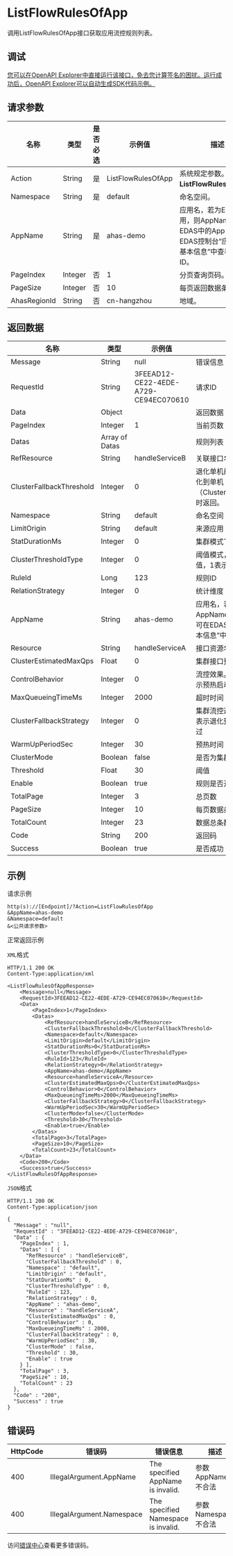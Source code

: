 # ListFlowRulesOfApp

调用ListFlowRulesOfApp接口获取应用流控规则列表。

## 调试

[您可以在OpenAPI Explorer中直接运行该接口，免去您计算签名的困扰。运行成功后，OpenAPI Explorer可以自动生成SDK代码示例。](https://api.aliyun.com/#product=ahas-openapi&api=ListFlowRulesOfApp&type=RPC&version=2019-09-01)

## 请求参数

|名称|类型|是否必选|示例值|描述|
|--|--|----|---|--|
|Action|String|是|ListFlowRulesOfApp|系统规定参数。取值：**ListFlowRulesOfApp**。 |
|Namespace|String|是|default|命名空间。 |
|AppName|String|是|ahas-demo|应用名，若为EDAS应用，则AppName为EDAS中的App ID，可在EDAS控制台“应用管理\>基本信息”中查看对应的ID。 |
|PageIndex|Integer|否|1|分页查询页码。 |
|PageSize|Integer|否|10|每页返回数据条数。 |
|AhasRegionId|String|否|cn-hangzhou|地域。 |

## 返回数据

|名称|类型|示例值|描述|
|--|--|---|--|
|Message|String|null|错误信息 |
|RequestId|String|3FEEAD12-CE22-4EDE-A729-CE94EC070610|请求ID |
|Data|Object| |返回数据 |
|PageIndex|Integer|1|当前页数 |
|Datas|Array of Datas| |规则列表 |
|RefResource|String|handleServiceB|关联接口名/入口资源名 |
|ClusterFallbackThreshold|Integer|0|退化单机阈值，当退化策略为退化到单机（ClusterFallbackStrategy=0）时返回。 |
|Namespace|String|default|命名空间 |
|LimitOrigin|String|default|来源应用 |
|StatDurationMs|Integer|0|集群模式下统计窗口时长 |
|ClusterThresholdType|Integer|0|阈值模式，0表示单机均摊阈值，1表示集群阈值 |
|RuleId|Long|123|规则ID |
|RelationStrategy|Integer|0|统计维度 |
|AppName|String|ahas-demo|应用名，若为EDAS应用，则AppName为EDAS中的App ID，可在EDAS控制台“应用管理\>基本信息”中查看对应的ID。 |
|Resource|String|handleServiceA|接口资源名 |
|ClusterEstimatedMaxQps|Float|0|集群接口预估最大QPS |
|ControlBehavior|Integer|0|流控效果。0表示快速失败，1表示预热启动，2表示排队等待。 |
|MaxQueueingTimeMs|Integer|2000|超时时间 |
|ClusterFallbackStrategy|Integer|0|集群流控通信失败退化策略，0表示退化到单机，1表示直接通过 |
|WarmUpPeriodSec|Integer|30|预热时间 |
|ClusterMode|Boolean|false|是否为集群模式 |
|Threshold|Float|30|阈值 |
|Enable|Boolean|true|规则是否开启 |
|TotalPage|Integer|3|总页数 |
|PageSize|Integer|10|每页数据条数 |
|TotalCount|Integer|23|数据总条数 |
|Code|String|200|返回码 |
|Success|Boolean|true|是否成功 |

## 示例

请求示例

```
http(s)://[Endpoint]/?Action=ListFlowRulesOfApp
&AppName=ahas-demo
&Namespace=default
&<公共请求参数>
```

正常返回示例

`XML`格式

```
HTTP/1.1 200 OK
Content-Type:application/xml

<ListFlowRulesOfAppResponse>
    <Message>null</Message>
    <RequestId>3FEEAD12-CE22-4EDE-A729-CE94EC070610</RequestId>
    <Data>
        <PageIndex>1</PageIndex>
        <Datas>
            <RefResource>handleServiceB</RefResource>
            <ClusterFallbackThreshold>0</ClusterFallbackThreshold>
            <Namespace>default</Namespace>
            <LimitOrigin>default</LimitOrigin>
            <StatDurationMs>0</StatDurationMs>
            <ClusterThresholdType>0</ClusterThresholdType>
            <RuleId>123</RuleId>
            <RelationStrategy>0</RelationStrategy>
            <AppName>ahas-demo</AppName>
            <Resource>handleServiceA</Resource>
            <ClusterEstimatedMaxQps>0</ClusterEstimatedMaxQps>
            <ControlBehavior>0</ControlBehavior>
            <MaxQueueingTimeMs>2000</MaxQueueingTimeMs>
            <ClusterFallbackStrategy>0</ClusterFallbackStrategy>
            <WarmUpPeriodSec>30</WarmUpPeriodSec>
            <ClusterMode>false</ClusterMode>
            <Threshold>30</Threshold>
            <Enable>true</Enable>
        </Datas>
        <TotalPage>3</TotalPage>
        <PageSize>10</PageSize>
        <TotalCount>23</TotalCount>
    </Data>
    <Code>200</Code>
    <Success>true</Success>
</ListFlowRulesOfAppResponse>
```

`JSON`格式

```
HTTP/1.1 200 OK
Content-Type:application/json

{
  "Message" : "null",
  "RequestId" : "3FEEAD12-CE22-4EDE-A729-CE94EC070610",
  "Data" : {
    "PageIndex" : 1,
    "Datas" : [ {
      "RefResource" : "handleServiceB",
      "ClusterFallbackThreshold" : 0,
      "Namespace" : "default",
      "LimitOrigin" : "default",
      "StatDurationMs" : 0,
      "ClusterThresholdType" : 0,
      "RuleId" : 123,
      "RelationStrategy" : 0,
      "AppName" : "ahas-demo",
      "Resource" : "handleServiceA",
      "ClusterEstimatedMaxQps" : 0,
      "ControlBehavior" : 0,
      "MaxQueueingTimeMs" : 2000,
      "ClusterFallbackStrategy" : 0,
      "WarmUpPeriodSec" : 30,
      "ClusterMode" : false,
      "Threshold" : 30,
      "Enable" : true
    } ],
    "TotalPage" : 3,
    "PageSize" : 10,
    "TotalCount" : 23
  },
  "Code" : "200",
  "Success" : true
}
```

## 错误码

|HttpCode|错误码|错误信息|描述|
|--------|---|----|--|
|400|IllegalArgument.AppName|The specified AppName is invalid.|参数AppName不合法|
|400|IllegalArgument.Namespace|The specified Namespace is invalid.|参数Namespace不合法|

访问[错误中心](https://error-center.aliyun.com/status/product/ahas-openapi)查看更多错误码。

